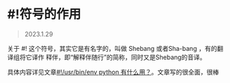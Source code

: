 # #!符号的作用
> 2023.1.29

关于 #! 这个符号，其实它是有名字的，叫做 Shebang 或者Sha-bang ，有的翻译组将它译作 释伴，即“解释伴随行”的简称，同时又是Shebang的音译。

具体内容详见文章[#!/usr/bin/env python 有什么用？](https://zhuanlan.zhihu.com/p/262456371)。文章写的很全面，很棒
